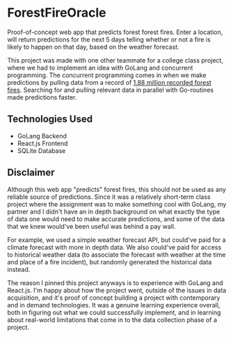 # ForestFireOracle

Proof-of-concept web app that predicts forest forest fires. Enter a location, will return predictions for the next 5 days telling whether or not a fire is likely to happen on that day, based on the weather forecast.

This project was made with one other teammate for a college class project, where we had to implement an idea with GoLang and concurrent programming. The concurrent programming comes in when we make predictions by pulling data from a record of [1.88 million recorded forest fires](https://www.kaggle.com/rtatman/188-million-us-wildfires). Searching for and pulling relevant data in parallel with Go-routines made predictions faster.

## Technologies Used
- GoLang Backend
- React.js Frontend 
- SQLite Database

## Disclaimer
Although this web app "predicts" forest fires, this should not be used as any reliable source of predictions. Since it was a relatively short-term class project where the assignment was to make something cool with GoLang, my partner and I didn't have an in depth background on what exactly the type of data one would need to make accurate predictions, and some of the data that we knew would've been useful was behind a pay wall.

For example, we used a simple weather forecast API, but could've paid for a climate forecast with more in depth data. We also could've paid for access to historical weather data (to associate the forecast with weather at the time and place of a fire incident), but randomly generated the historical data instead.

The reason I pinned this project anyways is to experience with GoLang and React.js. I'm happy about how the project went, outside of the issues in data acquisition, and it's proof of concept building a project with contemporary and in demand technologies. It was a genuine learning experience overall, both in figuring out what we could successfully implement, and in learning about real-world limitations that come in to the data collection phase of a project.
